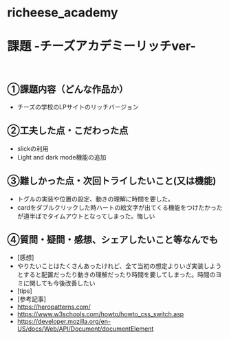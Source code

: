 # richeese_academy
# 課題 -チーズアカデミーリッチver-
​
## ①課題内容（どんな作品か）
- チーズの学校のLPサイトのリッチバージョン
​
## ②工夫した点・こだわった点
- slickの利用
- Light and dark mode機能の追加
​
## ③難しかった点・次回トライしたいこと(又は機能)
- トグルの実装や位置の設定、動きの理解に時間を要した。
- cardをダブルクリックした時ハートの絵文字が出てくる機能をつけたかったが道半ばでタイムアウトとなってしまった。悔しい
​
## ④質問・疑問・感想、シェアしたいこと等なんでも
- [感想] 
- やりたいことはたくさんあったけれど、全て当初の想定よりいざ実装しようとすると配置だったり動きの理解だったり時間を要してしまった。時間のヨミに関しても今後改善したい
- [tips]
- [参考記事]
- https://heropatterns.com/
- https://www.w3schools.com/howto/howto_css_switch.asp
- https://developer.mozilla.org/en-US/docs/Web/API/Document/documentElement
